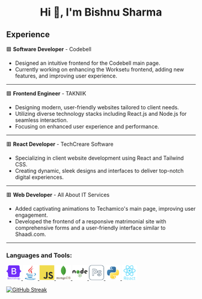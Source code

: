 <h1 align="center">Hi 👋, I'm Bishnu Sharma</h1>

## Experience
🟩 **Software Developer** - Codebell   
- Designed an intuitive frontend for the Codebell main page.  
- Currently working on enhancing the Worksetu frontend, adding new features, and improving user experience.  

---

🟩 **Frontend Engineer** - TAKNIIK  
- Designing modern, user-friendly websites tailored to client needs.  
- Utilizing diverse technology stacks including React.js and Node.js for seamless interaction.  
- Focusing on enhanced user experience and performance.

---

🟥 **React Developer** - TechCreare Software   
- Specializing in client website development using React and Tailwind CSS.  
- Creating dynamic, sleek designs and interfaces to deliver top-notch digital experiences.  

---

🟥 **Web Developer** - All About IT Services  
- Added captivating animations to Techamico's main page, improving user engagement.  
- Developed the frontend of a responsive matrimonial site with comprehensive forms and a user-friendly interface similar to Shaadi.com.

---

<h3 align="left">Languages and Tools:</h3>
<p align="left"> <a href="https://getbootstrap.com" target="_blank" rel="noreferrer"> <img src="https://raw.githubusercontent.com/devicons/devicon/master/icons/bootstrap/bootstrap-plain-wordmark.svg" alt="bootstrap" width="40" height="40"/> </a> <a href="https://www.cprogramming.com/" target="_blank" rel="noreferrer"> <img src="https://raw.githubusercontent.com/devicons/devicon/master/icons/java/java-original.svg" alt="java" width="40" height="40"/> </a> <a href="https://developer.mozilla.org/en-US/docs/Web/JavaScript" target="_blank" rel="noreferrer"> <img src="https://raw.githubusercontent.com/devicons/devicon/master/icons/javascript/javascript-original.svg" alt="javascript" width="40" height="40"/> </a> <a href="https://www.mongodb.com/" target="_blank" rel="noreferrer"> <img src="https://raw.githubusercontent.com/devicons/devicon/master/icons/mongodb/mongodb-original-wordmark.svg" alt="mongodb" width="40" height="40"/> </a> <a href="https://nodejs.org" target="_blank" rel="noreferrer"> <img src="https://raw.githubusercontent.com/devicons/devicon/master/icons/nodejs/nodejs-original-wordmark.svg" alt="nodejs" width="40" height="40"/> </a> <a href="https://www.photoshop.com/en" target="_blank" rel="noreferrer"> <img src="https://raw.githubusercontent.com/devicons/devicon/master/icons/photoshop/photoshop-line.svg" alt="photoshop" width="40" height="40"/> </a> <a href="https://www.python.org" target="_blank" rel="noreferrer"> <img src="https://raw.githubusercontent.com/devicons/devicon/master/icons/python/python-original.svg" alt="python" width="40" height="40"/> </a> <a href="https://reactjs.org/" target="_blank" rel="noreferrer"> <img src="https://raw.githubusercontent.com/devicons/devicon/master/icons/react/react-original-wordmark.svg" alt="react" width="40" height="40"/> </a> </p>

[![GitHub Streak](https://github-readme-streak-stats.herokuapp.com/?user=vishnusharma7&theme=merko)](https://git.io/streak-stats)



